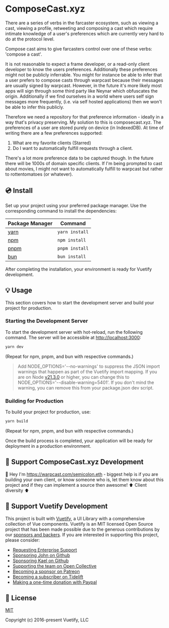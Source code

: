 # ComposeCast.xyz

There are a series of verbs in the farcaster ecosystem, such as viewing a cast, viewing a profile, retweeting and composing a cast which require intimate knowledge of a user's preferences which are currently very hard to do at the protocol level.

Compose cast aims to give farcasters control over one of these verbs: 'compose a cast'. 

It is not reasonable to expect a frame developer, or a read-only client developer to know the users preferences. Additionally these preferences might not be publicly inferrable. You might for instance be able to infer that a user prefers to compose casts through warpcast because their messages are usually signed by warpcast. However, in the future it's more likely most apps will sign through some third party like Neynar which obfuscates the origin. Additionally if we find ourselves in a world where users self sign messages more frequently, (i.e. via self hosted applications) then we won't be able to infer this publicly.

Therefore we need a repository for that preference information - ideally in a way that's privacy preserving. My solution to this is composecast.xyz. The preferences of a user are stored purely on device (in IndexedDB). At time of writing there are a few preferences supported:

1) What are my favorite clients (Starred)
2) Do I want to automatically fulfill requests through a client.

There's a lot more preference data to be captured though. In the future there will be 1000s of domain specific clients. If I'm being prompted to cast about movies, I might not want to automatically fulfill to warpcast but rather to rottentomatoes (or whatever).

## 💿 Install

Set up your project using your preferred package manager. Use the corresponding command to install the dependencies:

| Package Manager                                                | Command        |
|---------------------------------------------------------------|----------------|
| [yarn](https://yarnpkg.com/getting-started)                   | `yarn install` |
| [npm](https://docs.npmjs.com/cli/v7/commands/npm-install)     | `npm install`  |
| [pnpm](https://pnpm.io/installation)                          | `pnpm install` |
| [bun](https://bun.sh/#getting-started)                        | `bun install`  |

After completing the installation, your environment is ready for Vuetify development.

## 💡 Usage

This section covers how to start the development server and build your project for production.

### Starting the Development Server

To start the development server with hot-reload, run the following command. The server will be accessible at [http://localhost:3000](http://localhost:3000):

```bash
yarn dev
```

(Repeat for npm, pnpm, and bun with respective commands.)

> Add NODE_OPTIONS='--no-warnings' to suppress the JSON import warnings that happen as part of the Vuetify import mapping. If you are on Node [v21.3.0](https://nodejs.org/en/blog/release/v21.3.0) or higher, you can change this to NODE_OPTIONS='--disable-warning=5401'. If you don't mind the warning, you can remove this from your package.json dev script.

### Building for Production

To build your project for production, use:

```bash
yarn build
```

(Repeat for npm, pnpm, and bun with respective commands.)

Once the build process is completed, your application will be ready for deployment in a production environment.

## 💪 Support ComposeCast.xyz Development

👋 Hey I'm https://warpcast.com/semicolon.eth - biggest help is if you are building your own client, or know someone who is, let them know about this project and if they can implement a source then awesome! ⬆️ Client diversity ⬆️



## 💪 Support Vuetify Development

This project is built with [Vuetify](https://vuetifyjs.com/en/), a UI Library with a comprehensive collection of Vue components. Vuetify is an MIT licensed Open Source project that has been made possible due to the generous contributions by our [sponsors and backers](https://vuetifyjs.com/introduction/sponsors-and-backers/). If you are interested in supporting this project, please consider:

- [Requesting Enterprise Support](https://support.vuetifyjs.com/)
- [Sponsoring John on Github](https://github.com/users/johnleider/sponsorship)
- [Sponsoring Kael on Github](https://github.com/users/kaelwd/sponsorship)
- [Supporting the team on Open Collective](https://opencollective.com/vuetify)
- [Becoming a sponsor on Patreon](https://www.patreon.com/vuetify)
- [Becoming a subscriber on Tidelift](https://tidelift.com/subscription/npm/vuetify)
- [Making a one-time donation with Paypal](https://paypal.me/vuetify)

## 📑 License
[MIT](http://opensource.org/licenses/MIT)

Copyright (c) 2016-present Vuetify, LLC
